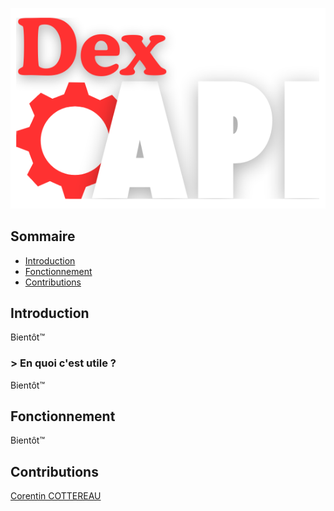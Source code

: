 ![DexAPI-logo](https://raw.githubusercontent.com/Corentin-cott/DexAPI/refs/heads/main/assets/logos/dexAPI-logo.png)

## Sommaire

- [Introduction](#introduction)
- [Fonctionnement](#fonctionnement)
- [Contributions](#contributions)

## Introduction

Bientôt™

### > En quoi c'est utile ?

Bientôt™

## Fonctionnement

Bientôt™

## Contributions

[Corentin COTTEREAU](https://github.com/Corentin-cott)
